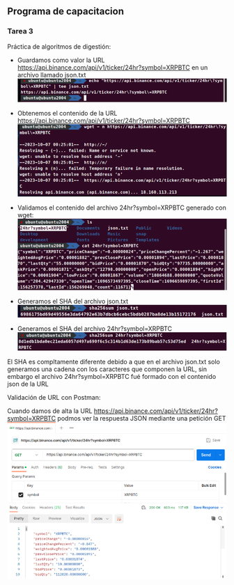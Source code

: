 ## Programa de capacitacion
### Tarea 3
Práctica de algoritmos de digestión:
- Guardamos como valor la URL https://api.binance.com/api/v1/ticker/24hr?symbol=XRPBTC en un archivo llamado json.txt 
![](/Tarea3/imagenes/echo.png)

- Obtenemos el contenido de la URL https://api.binance.com/api/v1/ticker/24hr?symbol=XRPBTC
![](/Tarea3/imagenes/wget.png)


- Validamos el contenido del archivo 24hr?symbol=XRPBTC generado con wget:  
![](/Tarea3/imagenes/cat_wget.png)

- Generamos el SHA del archivo json.txt
![](/Tarea3/imagenes/sha_echo.png)

- Generamos el SHA del archivo 24hr?symbol=XRPBTC
![](/Tarea3/imagenes/sha_wget.png)

El SHA es compltamente diferente debido a que en el archivo json.txt solo generamos una cadena con los caracteres que componen la URL, sin embargo el archivo 24hr?symbol=XRPBTC fué formado con el contenido json de la URL


Validación de URL con Postman:

Cuando damos de alta la URL https://api.binance.com/api/v1/ticker/24hr?symbol=XRPBTC podmos ver la respuesta JSON mediante una petición GET
![](/Tarea3/imagenes/get.png)